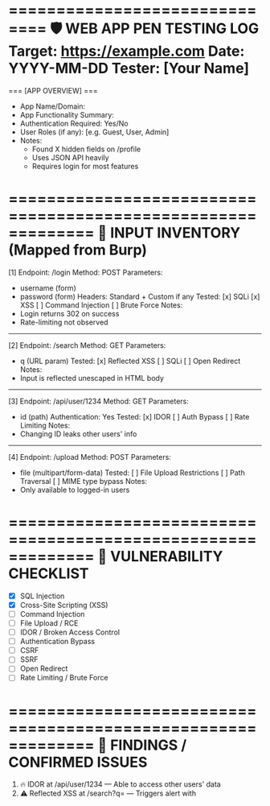 ==============================
🛡️ WEB APP PEN TESTING LOG
Target: https://example.com
Date: YYYY-MM-DD
Tester: [Your Name]
==============================

=== [APP OVERVIEW] ===
- App Name/Domain:
- App Functionality Summary:
- Authentication Required: Yes/No
- User Roles (if any): [e.g. Guest, User, Admin]
- Notes:
  - Found X hidden fields on /profile
  - Uses JSON API heavily
  - Requires login for most features

=============================================================
📌 INPUT INVENTORY (Mapped from Burp)
=============================================================

[1] Endpoint: /login
Method: POST
Parameters:
  - username (form)
  - password (form)
Headers: Standard + Custom if any
Tested:
  [x] SQLi
  [x] XSS
  [ ] Command Injection
  [ ] Brute Force
Notes:
  - Login returns 302 on success
  - Rate-limiting not observed

-------------------------------------------------------------

[2] Endpoint: /search
Method: GET
Parameters:
  - q (URL param)
Tested:
  [x] Reflected XSS
  [ ] SQLi
  [ ] Open Redirect
Notes:
  - Input is reflected unescaped in HTML body

-------------------------------------------------------------

[3] Endpoint: /api/user/1234
Method: GET
Parameters:
  - id (path)
Authentication: Yes
Tested:
  [x] IDOR
  [ ] Auth Bypass
  [ ] Rate Limiting
Notes:
  - Changing ID leaks other users' info

-------------------------------------------------------------

[4] Endpoint: /upload
Method: POST
Parameters:
  - file (multipart/form-data)
Tested:
  [ ] File Upload Restrictions
  [ ] Path Traversal
  [ ] MIME type bypass
Notes:
  - Only available to logged-in users

=============================================================
🧪 VULNERABILITY CHECKLIST
=============================================================
- [x] SQL Injection
- [x] Cross-Site Scripting (XSS)
- [ ] Command Injection
- [ ] File Upload / RCE
- [ ] IDOR / Broken Access Control
- [ ] Authentication Bypass
- [ ] CSRF
- [ ] SSRF
- [ ] Open Redirect
- [ ] Rate Limiting / Brute Force

=============================================================
🧷 FINDINGS / CONFIRMED ISSUES
=============================================================
1. 🔥 IDOR at /api/user/1234 — Able to access other users' data
2. ⚠️ Reflected XSS at /search?q= — Triggers alert with <script>
3. 🚧 File upload does not check MIME type or file extension

=============================================================
📝 NEXT STEPS / TODO
=============================================================
- Test /upload for RCE with polyglot files
- Recheck IDOR with higher privilege roles
- Try CSRF on sensitive actions like password change
- Look for hidden parameters or debug routes
- Fuzz headers like X-Forwarded-For, Referer, Host

=============================================================
📚 NOTES & RESOURCES
=============================================================
- HackTricks Reference: https://book.hacktricks.xyz/
- PayloadAllTheThings: https://github.com/swisskyrepo/PayloadsAllTheThings
- XSS Cheat Sheet: https://owasp.org/www-community/xss-filter-evasion-cheatsheet
